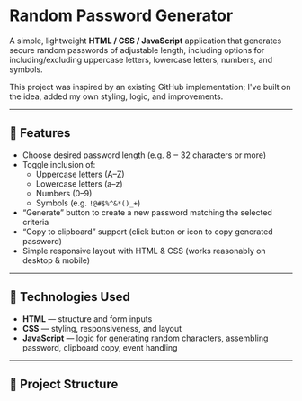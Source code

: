 # Random Password Generator

A simple, lightweight **HTML / CSS / JavaScript** application that generates secure random passwords of adjustable length, including options for including/excluding uppercase letters, lowercase letters, numbers, and symbols.

This project was inspired by an existing GitHub implementation; I've built on the idea, added my own styling, logic, and improvements.

---

## 📌 Features

- Choose desired password length (e.g. 8 ‒ 32 characters or more)
- Toggle inclusion of:
  - Uppercase letters (A–Z)
  - Lowercase letters (a–z)
  - Numbers (0–9)
  - Symbols (e.g. `!@#$%^&*()_+`)
- “Generate” button to create a new password matching the selected criteria
- “Copy to clipboard” support (click button or icon to copy generated password)
- Simple responsive layout with HTML & CSS (works reasonably on desktop & mobile)

---

## 🧰 Technologies Used

- **HTML** — structure and form inputs  
- **CSS** — styling, responsiveness, and layout  
- **JavaScript** — logic for generating random characters, assembling password, clipboard copy, event handling  

---

## 📂 Project Structure

